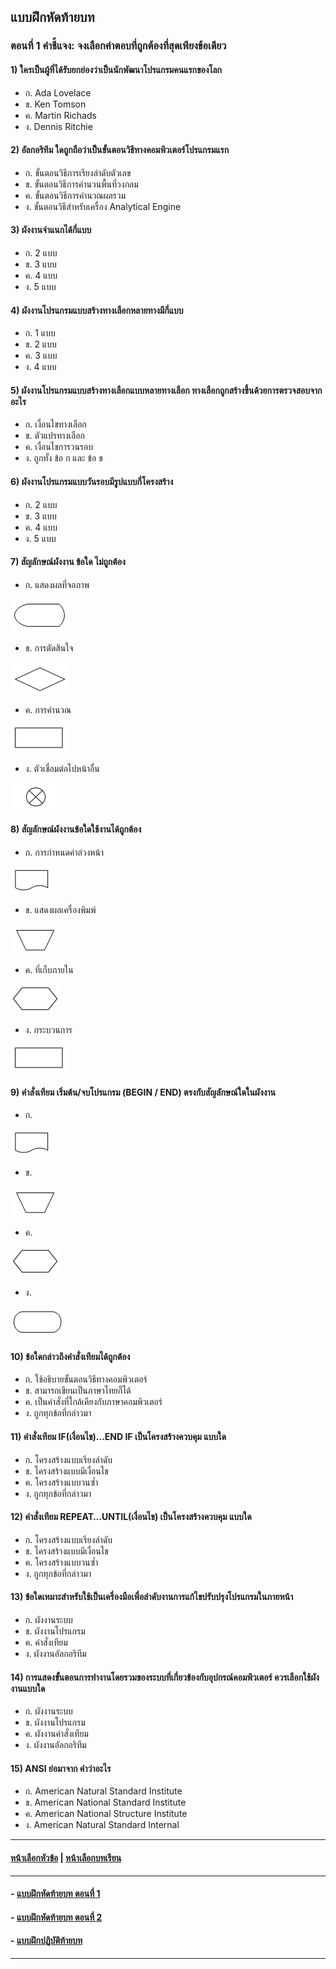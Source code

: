 ## แบบฝึกหัดท้ายบท
### ตอนที่ 1 คำชี้แจง: จงเลือกคำตอบที่ถูกต้องที่สุดเพียงข้อเดียว
#### 1)  ใครเป็นผู้ที่ได้รับยกย่องว่าเป็นนักพัฒนาโปรแกรมคนแรกของโลก
* ก.  Ada Lovelace				
* ข.  Ken Tomson
* ค.  Martin Richads				
* ง.  Dennis Ritchie
#### 2)  อัลกอริทึม ใดถูกถือว่าเป็นขั้นตอนวิธีทางคอมพิวเตอร์โปรแกรมแรก
* ก.  ขั้นตอนวิธีการเรียงลำดับตัวเลข		
* ข.  ขั้นตอนวิธีการคำนวนพื้นที่วงกลม
* ค.  ขั้นตอนวิธีการคำนวณผลรวม		
* ง.  ขั้นตอนวิธีสำหรับเครื่อง Analytical Engine
#### 3)  ผังงานจำแนกได้กี่แบบ
* ก.  2 แบบ					
* ข.  3 แบบ
* ค.  4 แบบ					
* ง.  5 แบบ
#### 4)  ผังงานโปรแกรมแบบสร้างทางเลือกหลายทางมีกี่แบบ
* ก.  1 แบบ					
* ข.  2 แบบ
* ค.  3 แบบ					
* ง.  4 แบบ
#### 5)  ผังงานโปรแกรมแบบสร้างทางเลือกแบบหลายทางเลือก ทางเลือกถูกสร้างขึ้นด้วยการตรวจสอบจากอะไร
* ก.  เงื่อนไขทางเลือก				
* ข.  ตัวแปรทางเลือก
* ค.  เงื่อนไขการวนรอบ				
* ง.  ถูกทั้ง ข้อ ก และ ข้อ ข	
#### 6)  ผังงานโปรแกรมแบบวันรอบมีรูปแบบกี่โครงสร้าง
* ก.  2 แบบ					
* ข.  3 แบบ
* ค.  4 แบบ					
* ง.  5 แบบ
#### 7)  สัญลักษณ์ผังงาน ข้อใด ไม่ถูกต้อง
* ก.  แสดงผลที่จอภาพ	

<img src=img/a1.png>

* ข.  การตัดสินใจ

<img src=img/a2.png>

* ค.  การคำนวณ  	

<img src=img/a3.png>

* ง.  ตัวเชื่อมต่อไปหน้าอื่น

<img src=img/a4.png>

#### 8)  สัญลักษณ์ผังงานข้อใดใช้งานได้ถูกต้อง
* ก. การกำหนดค่าล่วงหน้า	

<img src=img/a5.png>

* ข. แสดงผลเครื่องพิมพ์

<img src=img/a6.png>

* ค. ที่เก็บภายใน  		

<img src=img/a7.png>

* ง. กระบวนการ

<img src=img/a3.png>

#### 9)  คำสั่งเทียม เริ่มต้น/จบโปรแกรม (BEGIN / END) ตรงกับสัญลักษณ์ใดในผังงาน
* ก. 

<img src=img/a5.png>

* ข.  

<img src=img/a6.png>

* ค.  

<img src=img/a7.png>

* ง.  

<img src=img/a8.png>

#### 10)  ข้อใดกล่าวถึงคำสั่งเทียมได้ถูกต้อง
* ก.  ใช้อธิบายขั้นตอนวิธีทางคอมพิวเตอร์		
* ข.  สามารถเขียนเป็นภาษาไทยก็ได้ 
* ค.  เป็นคำสั่งที่ใกล้เคียงกับภาษาคอมพิวเตอร์	
* ง.  ถูกทุกข้อที่กล่าวมา
#### 11)  คำสั่งเทียม IF(เงื่อนไข)…END IF เป็นโครงสร้างควบคุม แบบใด
* ก.  โครงสร้างแบบเรียงลำดับ			
* ข.  โครงสร้างแบบมีเงื่อนไข 
* ค.  โครงสร้างแบบวนซ้ำ   			
* ง.  ถูกทุกข้อที่กล่าวมา
#### 12)  คำสั่งเทียม REPEAT…UNTIL(เงื่อนไข) เป็นโครงสร้างควบคุม แบบใด
* ก.  โครงสร้างแบบเรียงลำดับ			
* ข.  โครงสร้างแบบมีเงื่อนไข 
* ค.  โครงสร้างแบบวนซ้ำ   			
* ง.  ถูกทุกข้อที่กล่าวมา
#### 13)  ข้อใดเหมาะสำหรับใช้เป็นเครื่องมือเพื่อลำดับงานการแก้ไขปรับปรุงโปรแกรมในภายหน้า
* ก.  ผังงานระบบ 				
* ข.  ผังงานโปรแกรม 
* ค.  คำสั่งเทียม    				
* ง.  ผังงานอัลกอริทึม
#### 14)  การแสดงขั้นตอนการทำงานโดยรวมของระบบที่เกี่ยวข้องกับอุปกรณ์คอมพิวเตอร์ ควรเลือกใช้ผังงานแบบใด
* ก.  ผังงานระบบ 				
* ข.  ผังงานโปรแกรม 
* ค.  ผังงานคำสั่งเทียม   				
* ง.  ผังงานอัลกอริทึม
#### 15)  ANSI ย่อมาจาก คำว่าอะไร
* ก.  American Natural Standard Institute 	
* ข.  American National Standard Institute
* ค.  American National Structure Institute
* ง.  American Natural Standard Internal

---
#### [หน้าเลือกหัวข้อ](README.md) | [หน้าเลือกบทเรียน](../README.md)
---
#### - [แบบฝึกหัดท้ายบท ตอนที่ 1](0230.md)
#### - [แบบฝึกหัดท้ายบท ตอนที่ 2](0250.md)
#### - [แบบฝึกปฏิบัติท้ายบท](0270.md)
---


